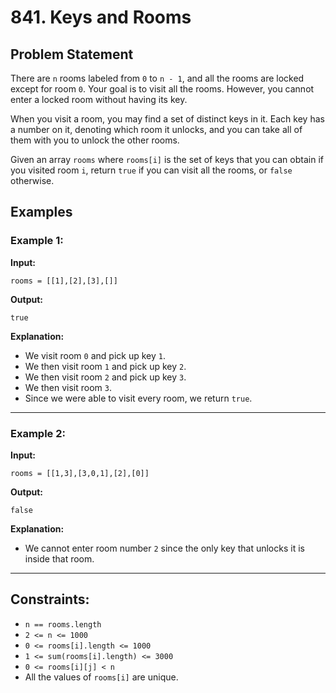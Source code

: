 # 841. Keys and Rooms

## Problem Statement
There are `n` rooms labeled from `0` to `n - 1`, and all the rooms are locked except for room `0`. Your goal is to visit all the rooms. However, you cannot enter a locked room without having its key.

When you visit a room, you may find a set of distinct keys in it. Each key has a number on it, denoting which room it unlocks, and you can take all of them with you to unlock the other rooms.

Given an array `rooms` where `rooms[i]` is the set of keys that you can obtain if you visited room `i`, return `true` if you can visit all the rooms, or `false` otherwise.

## Examples

### Example 1:
**Input:**  
```plaintext
rooms = [[1],[2],[3],[]]
```
**Output:**  
```plaintext
true
```
**Explanation:**  
- We visit room `0` and pick up key `1`.  
- We then visit room `1` and pick up key `2`.  
- We then visit room `2` and pick up key `3`.  
- We then visit room `3`.  
- Since we were able to visit every room, we return `true`.

---

### Example 2:
**Input:**  
```plaintext
rooms = [[1,3],[3,0,1],[2],[0]]
```
**Output:**  
```plaintext
false
```
**Explanation:**  
- We cannot enter room number `2` since the only key that unlocks it is inside that room.

---

## Constraints:
- `n == rooms.length`
- `2 <= n <= 1000`
- `0 <= rooms[i].length <= 1000`
- `1 <= sum(rooms[i].length) <= 3000`
- `0 <= rooms[i][j] < n`
- All the values of `rooms[i]` are unique.
```
